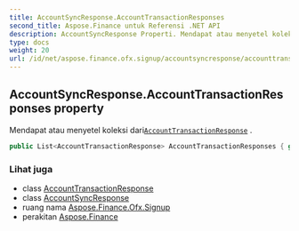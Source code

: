 ```yaml
---
title: AccountSyncResponse.AccountTransactionResponses
second_title: Aspose.Finance untuk Referensi .NET API
description: AccountSyncResponse Properti. Mendapat atau menyetel koleksi dariAccountTransactionResponse .
type: docs
weight: 20
url: /id/net/aspose.finance.ofx.signup/accountsyncresponse/accounttransactionresponses/
---
```

## AccountSyncResponse.AccountTransactionResponses property

Mendapat atau menyetel koleksi dari[`AccountTransactionResponse`](../../accounttransactionresponse/) .

```csharp
public List<AccountTransactionResponse> AccountTransactionResponses { get; set; }
```

### Lihat juga

* class [AccountTransactionResponse](../../accounttransactionresponse/)
* class [AccountSyncResponse](../)
* ruang nama [Aspose.Finance.Ofx.Signup](../../accountsyncresponse/)
* perakitan [Aspose.Finance](../../../)


